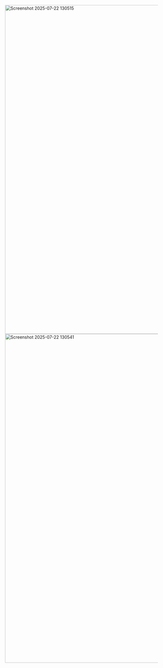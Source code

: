 <img width="1920" height="1080" alt="Screenshot 2025-07-22 130515" src="https://github.com/user-attachments/assets/3f082c4a-d370-4d79-8a3c-1259c9569465" />
<img width="1920" height="1080" alt="Screenshot 2025-07-22 130541" src="https://github.com/user-attachments/assets/388fb42e-941b-4613-bf89-80ac2f7b50f1" />
